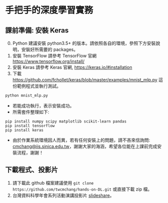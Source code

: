 # 手把手的深度學習實務
## 課前準備: 安裝 Keras
0. Python 建議安裝 python3.5+ 的版本。請依照各自的環境，參照下方安裝說明，安裝好所需要的 packages。
1. 安裝 TensorFlow 請參考 TensorFlow 官網 https://www.tensorflow.org/install/
2. 安裝 Keras 請參考 Keras 官網, https://keras.io/#installation
3. 下載 https://github.com/fchollet/keras/blob/master/examples/mnist_mlp.py 這份範例程式並執行測試。
```python
python mnist_mlp.py
```
+ 若能成功執行，表示安裝成功。
+ 所需套件整理如下:
```
pip install numpy scipy matplotlib scikit-learn pandas
pip install tensorflow
pip install keras
```
+ 由於作業系統環境因人而異，若有任何安裝上的問題，請不吝來信詢問: cmchang@iis.sinica.edu.tw，謝謝大家的海涵，希望各位能在上課前完成安裝流程，謝謝！

## 下載程式、投影片
1. 請下載此 github 檔案建議使用 ```git clone  https://github.com/twcmchang/hands-on-DL.git``` 或直接下載 zip 檔。
2. 台灣資料科學年會系列活動演講投影片 [slideshare](http://www.slideshare.net/tw_dsconf/ss-70083878)。

